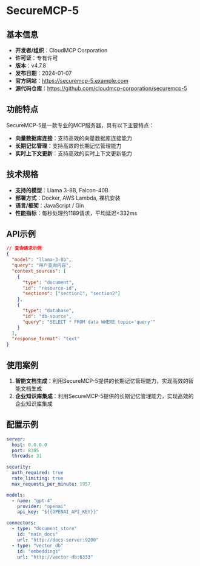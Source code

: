 # SecureMCP-5

## 基本信息

- **开发者/组织**：CloudMCP Corporation
- **许可证**：专有许可
- **版本**：v4.7.8
- **发布日期**：2024-01-07
- **官方网站**：https://securemcp-5.example.com
- **源代码仓库**：https://github.com/cloudmcp-corporation/securemcp-5

## 功能特点

SecureMCP-5是一款专业的MCP服务器，具有以下主要特点：

- **向量数据库连接**：支持高效的向量数据库连接能力
- **长期记忆管理**：支持高效的长期记忆管理能力
- **实时上下文更新**：支持高效的实时上下文更新能力


## 技术规格

- **支持的模型**：Llama 3-8B, Falcon-40B
- **部署方式**：Docker, AWS Lambda, 裸机安装
- **语言/框架**：JavaScript / Gin
- **性能指标**：每秒处理约1189请求，平均延迟<332ms

## API示例

```json
// 查询请求示例
{
  "model": "llama-3-8b",
  "query": "用户查询内容",
  "context_sources": [
    {
      "type": "document",
      "id": "resource-id",
      "sections": ["section1", "section2"]
    },
    {
      "type": "database",
      "id": "db-source",
      "query": "SELECT * FROM data WHERE topic='query'"
    }
  ],
  "response_format": "text"
}
```

## 使用案例

1. **智能文档生成**：利用SecureMCP-5提供的长期记忆管理能力，实现高效的智能文档生成
2. **企业知识库集成**：利用SecureMCP-5提供的长期记忆管理能力，实现高效的企业知识库集成


## 配置示例

```yaml
server:
  host: 0.0.0.0
  port: 8305
  threads: 31

security:
  auth_required: true
  rate_limiting: true
  max_requests_per_minute: 1957

models:
  - name: "gpt-4"
    provider: "openai"
    api_key: "${{OPENAI_API_KEY}}"

connectors:
  - type: "document_store"
    id: "main_docs"
    url: "http://docs-server:9200"
  - type: "vector_db"
    id: "embeddings"
    url: "http://vector-db:6333"
```